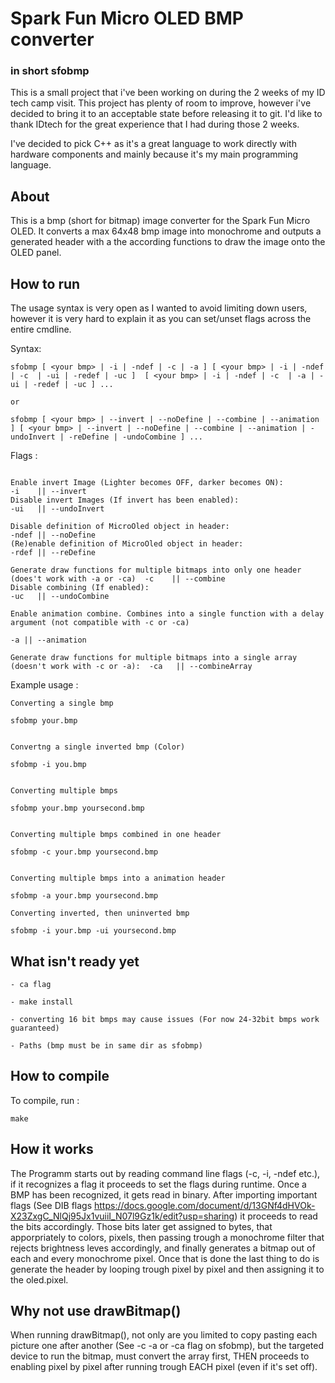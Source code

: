 # Spark Fun Micro OLED BMP converter
### in short sfobmp

This is a small project that i've been working on during the 2 weeks of my ID tech camp visit.
This project has plenty of room to improve, however i've decided to bring it to an acceptable state before releasing it to git.
I'd like to thank IDtech for the great experience that I had during those 2 weeks.

I've decided to pick C++ as it's a great language to work directly with hardware components and mainly because it's my main programming language.

## About
This is a bmp (short for bitmap) image converter for the Spark Fun Micro OLED.
It converts a max 64x48 bmp image into monochrome and outputs a generated header with a the according functions to draw the image onto the OLED panel.

## How to run

The usage syntax is very open as I wanted to avoid limiting down users, however it is very hard to explain it as you can set/unset flags across the entire cmdline.

Syntax:

```
sfobmp [ <your bmp> | -i | -ndef | -c | -a ] [ <your bmp> | -i | -ndef | -c  | -ui | -redef | -uc ]  [ <your bmp> | -i | -ndef | -c  | -a | -ui | -redef | -uc ] ...

or

sfobmp [ <your bmp> | --invert | --noDefine | --combine | --animation ] [ <your bmp> | --invert | --noDefine | --combine | --animation | -undoInvert | -reDefine | -undoCombine ] ...

```

Flags :

```

Enable invert Image (Lighter becomes OFF, darker becomes ON):	                                  -i    || --invert
Disable invert Images (If invert has been enabled):                                             -ui   || --undoInvert

Disable definition of MicroOled object in header:                                               -ndef || --noDefine
(Re)enable definition of MicroOled object in header:                                            -rdef || --reDefine

Generate draw functions for multiple bitmaps into only one header (does't work with -a or -ca)  -c    || --combine
Disable combining (If enabled):								                                                  -uc   || --undoCombine

Enable animation combine. Combines into a single function with a delay argument (not compatible with -c or -ca)  
                                                                                                -a || --animation

Generate draw functions for multiple bitmaps into a single array (doesn't work with -c or -a):  -ca   || --combineArray

```

Example usage :
```
Converting a single bmp

sfobmp your.bmp


Convertng a single inverted bmp (Color)

sfobmp -i you.bmp


Converting multiple bmps

sfobmp your.bmp yoursecond.bmp


Converting multiple bmps combined in one header

sfobmp -c your.bmp yoursecond.bmp


Converting multiple bmps into a animation header

sfobmp -a your.bmp yoursecond.bmp

Converting inverted, then uninverted bmp

sfobmp -i your.bmp -ui yoursecond.bmp

```

## What isn't ready yet
```
- ca flag

- make install

- converting 16 bit bmps may cause issues (For now 24-32bit bmps work guaranteed)

- Paths (bmp must be in same dir as sfobmp)
```

## How to compile
To compile, run :
```
make
```

## How it works

The Programm starts out by reading command line flags (-c, -i, -ndef etc.), if it recognizes a flag it proceeds to set the flags during runtime. 
Once a BMP has been recognized, it gets read in binary. After importing important flags (See DIB flags https://docs.google.com/document/d/13GNf4dHVOk-X23ZxgC_NlQj95Jx1vuiiI_N07l9Gz1k/edit?usp=sharing) it proceeds to read the bits accordingly.
Those bits later get assigned to bytes, that apporpriately to colors, pixels, then passing trough a monochrome filter that rejects brightness leves accordingly, and finally generates a bitmap out of each and every monochrome pixel.
Once that is done the last thing to do is generate the header by looping trough pixel by pixel and then assigning it to the oled.pixel.

## Why not use drawBitmap()

When running drawBitmap(), not only are you limited to copy pasting each picture one after another (See -c -a or -ca flag on sfobmp), but
the targeted device to run the bitmap, must convert the array first, THEN proceeds to enabling pixel by pixel after running trough EACH pixel (even if it's set off).
